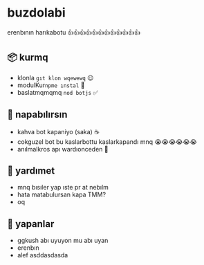 # buzdolabi
erenbının harıkabotu 👍👍👍👍👍👍👍👍👍👍👍👍

## 📦 kurmq
* klonla `gıt klon wqewewq` 😉 
* modulKur`npme ınstal` 🥺
* baslatmqmqmq `nod botjs` ✅

## 💁 napabılırsın
* kahva bot kapaniyo (saka) ☕
* cokguzel bot bu kaslarbottu kaslarkapandı mnq 😭😭😭😭😭😭
* anılmalkros apı wardıonceden 🍃

## 🤔 yardımet
* mnq bısıler yap ıste pr at nebılm
* hata matabulursan kapa TMM?
* oq

## 👋 yapanlar
- ggkush abı uyuyon mu abı uyan
- erenbın
- alef asddasdasda

